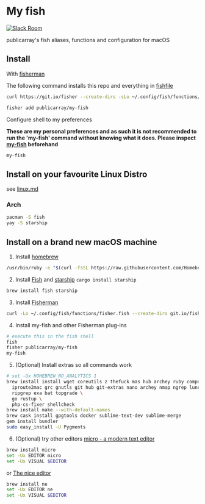 # My fish

[![Slack Room][slack-badge]][slack-link]

publicarray's fish aliases, functions and configuration for macOS

## Install

With [fisherman]

The following command installs this repo and everything in [fishfile](https://github.com/publicarray/my-fish/blob/master/fishfile)

```sh
curl https://git.io/fisher --create-dirs -sLo ~/.config/fish/functions/fisher.fish
```

```sh
fisher add publicarray/my-fish
```

Configure shell to my preferences

**These are my personal preferences and as such it is not recommended to run the 'my-fish' command without knowing what it does. Please inspect [my-fish](https://github.com/publicarray/my-fish/blob/master/functions/my-fish.fish) beforehand**

```sh
my-fish
```

## Install on your favourite Linux Distro

see [linux.md](linux.md)

### Arch

```sh
pacman -S fish
yay -S starship
```

## Install on a brand new macOS machine

1. Install [homebrew](https://brew.sh/)

```sh
/usr/bin/ruby -e "$(curl -fsSL https://raw.githubusercontent.com/Homebrew/install/master/install)"
```

2. Install [Fish](http://fishshell.com) and [starship](https://starship.rs/) `cargo install starship`

```sh
brew install fish starship
```

3. Install [Fisherman](https://github.com/fisherman/fisherman)

```sh
curl -Lo ~/.config/fish/functions/fisher.fish --create-dirs git.io/fisher
```

4. Install my-fish and other Fisherman plug-ins

```sh
# execute this in the fish shell
fish
fisher publicarray/my-fish
my-fish
```

5. (Optional) Install extras so all commands work

```sh
# set -Ux HOMEBREW_NO_ANALYTICS 1
brew install install wget coreutils z thefuck mas hub archey ruby composer php yarn tree grep ack unar \
  iproute2mac grc gnutls git hub git-extras nano archey nmap ngrep lunchy terminal-notifier \
  ripgrep exa bat topgrade \
  go rustup \
  php-cs-fixer shellcheck
brew install make --with-default-names
brew cask install gpgtools docker sublime-text-dev sublime-merge
gem install bundler
sudo easy_install -U Pygments
```

6. (Optional) try other editors [micro - a modern text editor](https://github.com/zyedidia/micro)

```sh
brew install micro
set -Ux EDITOR micro
set -Ux VISUAL $EDITOR
```

 or [The nice editor](http://ne.di.unimi.it)

```sh
brew install ne
set -Ux EDITOR ne
set -Ux VISUAL $EDITOR
```

[slack-link]: https://fisherman-wharf.herokuapp.com
[slack-badge]: https://fisherman-wharf.herokuapp.com/badge.svg
[fisherman]: https://github.com/fisherman/fisherman
